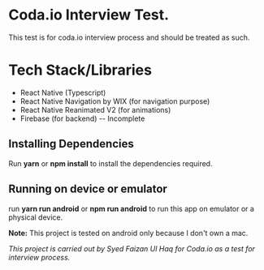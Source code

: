# Coda.io Interview Test.

This test is for coda.io interview process and should be treated as such.


# Tech Stack/Libraries

 - React Native (Typescript)
 - React Native Navigation by WIX (for navigation purpose)
 - React Native Reanimated V2 (for animations)
 - Firebase (for backend) -- Incomplete

## Installing Dependencies

Run **yarn** or **npm install** to install the dependencies required.

## Running on device or emulator

run **yarn run android** or **npm run android** to run this app on emulator or a physical device.

**Note:** This project is tested on android only because I don't own a mac.

*This project is carried out by Syed Faizan Ul Haq for Coda.io as a test for interview process.*
